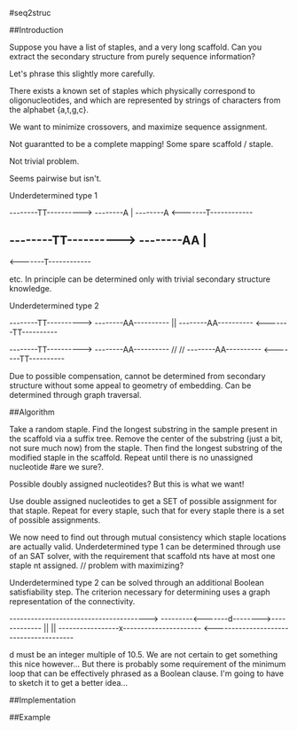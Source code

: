 #seq2struc

##Introduction

Suppose you have a list of staples, and a very long scaffold. Can you extract the secondary structure from purely sequence information? 

Let's phrase this slightly more carefully.  

There exists a known set of staples which physically correspond to oligonucleotides, and which are represented by strings of characters from the alphabet {a,t,g,c}. 

We want to minimize crossovers, and maximize sequence assignment.

Not guarantted to be a complete mapping! Some spare scaffold / staple.

Not trivial problem.

Seems pairwise but isn't.

Underdetermined type 1

--------TT---------->
--------A
        |
--------A
<-------T------------

--------TT---------->
--------AA
         |
--------
<-------T------------

etc. In principle can be determined only with trivial secondary structure knowledge.

Underdetermined type 2

--------TT---------->
--------AA----------
        || 
--------AA----------
<-------TT----------

--------TT---------->
--------AA----------
        //
       //
--------AA----------
<-------TT----------

Due to possible compensation, cannot be determined from secondary structure without some appeal to geometry of embedding. Can be determined through graph traversal.

##Algorithm

Take a random staple. Find the longest substring in the sample present in the scaffold via a suffix tree. Remove the center of the substring (just a bit, not sure much now) from the staple. Then find the longest substring of the modified staple in the scaffold. Repeat until there is no unassigned nucleotide #are we sure?.

Possible doubly assigned nucleotides? But this is what we want!

Use double assigned nucleotides to get a SET of possible assignment for that staple. Repeat for every staple, such that for every staple there is a set of possible assignments.

We now need to find out through mutual consistency which staple locations are actually valid. Underdetermined type 1 can be determined through use of an SAT solver, with the requirement that scaffold nts have at most one staple nt assigned. // problem with maximizing?

Underdetermined type 2 can be solved through an additional Boolean satisfiability step. The criterion necessary for determining uses a graph representation of the connectivity.

--------------------------------------->
---------<-------d-------->-------------
        ||                || 
-----------------x----------------------
<---------------------------------------

d must be an integer multiple of 10.5. We are not certain to get something this nice however... But there is probably some requirement of the minimum loop that can be effectively phrased as a Boolean clause. I'm going to have to sketch it to get a better idea...

##Implementation

##Example
